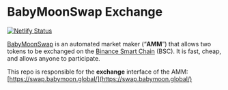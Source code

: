 # BabyMoonSwap Exchange

[![Netlify Status](https://api.netlify.com/api/v1/badges/31c962d3-60af-4d12-8b80-3fd31234c11d/deploy-status)](https://app.netlify.com/sites/babymoonswap/deploys)

[BabyMoonSwap](https://swap.babymoon.global/) is an automated market maker (“**AMM**”) that allows two tokens to be exchanged on the [Binance Smart Chain](https://www.binance.org/en/smartChain) (BSC). It is fast, cheap, and allows anyone to participate.

This repo is responsible for the **exchange** interface of the AMM: [https://swap.babymoon.global/](https://swap.babymoon.global/)

